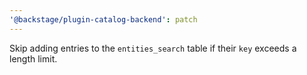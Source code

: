 ```yaml
---
'@backstage/plugin-catalog-backend': patch
---
```


Skip adding entries to the `entities_search` table if their `key` exceeds a length limit.
